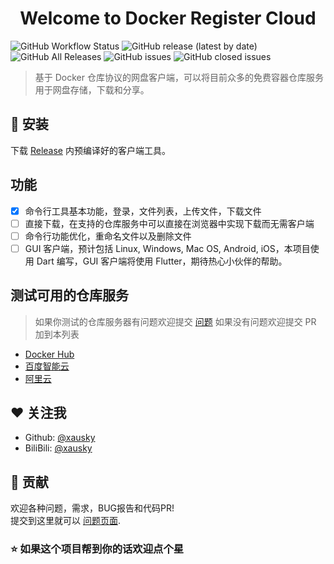 <h1 align="center">Welcome to Docker Register Cloud</h1>
<p>
  <img alt="GitHub Workflow Status" src="https://img.shields.io/github/workflow/status/xausky/DockerRegisterCloud/Android CI">
  <img alt="GitHub release (latest by date)" src="https://img.shields.io/github/v/release/xausky/DockerRegisterCloud">
  <img alt="GitHub All Releases" src="https://img.shields.io/github/downloads/xausky/DockerRegisterCloud/total">
  <img alt="GitHub issues" src="https://img.shields.io/github/issues/xausky/DockerRegisterCloud">
  <img alt="GitHub closed issues" src="https://img.shields.io/github/issues-closed/xausky/DockerRegisterCloud">
</p>

> 基于 Docker 仓库协议的网盘客户端，可以将目前众多的免费容器仓库服务用于网盘存储，下载和分享。

## 🚀 安装

下载 [Release](https://github.com/xausky/DockerRegisterCloud/releases) 内预编译好的客户端工具。

## 功能

* [x] 命令行工具基本功能，登录，文件列表，上传文件，下载文件
* [ ] 直接下载，在支持的仓库服务中可以直接在浏览器中实现下载而无需客户端
* [ ] 命令行功能优化，重命名文件以及删除文件
* [ ] GUI 客户端，预计包括 Linux, Windows, Mac OS, Android, iOS，本项目使用 Dart 编写，GUI 客户端将使用 Flutter，期待热心小伙伴的帮助。

## 测试可用的仓库服务

> 如果你测试的仓库服务器有问题欢迎提交 [问题](https://github.com/xausky/DockerRegisterCloud/issues) 如果没有问题欢迎提交 PR 加到本列表

* [Docker Hub](https://hub.docker.com/)
* [百度智能云](https://console.bce.baidu.com/ccr/)
* [阿里云](https://cr.console.aliyun.com/)

## ❤ 关注我

* Github: [@xausky](https://github.com/xausky)
* BiliBili: [@xausky](https://space.bilibili.com/8419077)

## 🤝 贡献

欢迎各种问题，需求，BUG报告和代码PR!<br />提交到这里就可以 [问题页面](https://github.com/xausky/DockerRegisterCloud/issues).

### ⭐ 如果这个项目帮到你的话欢迎点个星